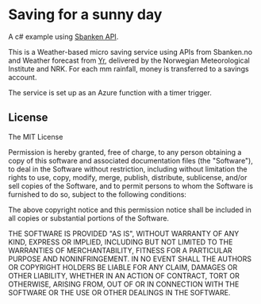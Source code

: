 # Saving for a sunny day 

A c# example using [Sbanken API](https://sbanken.no/bruke/utviklerportalen/).

This is a Weather-based micro saving service using APIs from Sbanken.no and Weather forecast from [Yr](http://yr.no), delivered by the Norwegian Meteorological Institute and NRK. For each mm rainfall, money is transferred to a savings account.

The service is set up as an Azure function with a timer trigger. 

## License

The MIT License

Permission is hereby granted, free of charge, to any person obtaining a copy of this software and associated documentation files (the "Software"), to deal in the Software without restriction, including without limitation the rights to use, copy, modify, merge, publish, distribute, sublicense, and/or sell copies of the Software, and to permit persons to whom the Software is furnished to do so, subject to the following conditions:

The above copyright notice and this permission notice shall be included in all copies or substantial portions of the Software.

THE SOFTWARE IS PROVIDED "AS IS", WITHOUT WARRANTY OF ANY KIND, EXPRESS OR IMPLIED, INCLUDING BUT NOT LIMITED TO THE WARRANTIES OF MERCHANTABILITY, FITNESS FOR A PARTICULAR PURPOSE AND NONINFRINGEMENT. IN NO EVENT SHALL THE AUTHORS OR COPYRIGHT HOLDERS BE LIABLE FOR ANY CLAIM, DAMAGES OR OTHER LIABILITY, WHETHER IN AN ACTION OF CONTRACT, TORT OR OTHERWISE, ARISING FROM, OUT OF OR IN CONNECTION WITH THE SOFTWARE OR THE USE OR OTHER DEALINGS IN THE SOFTWARE.

